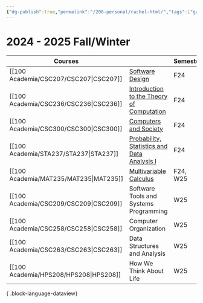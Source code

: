 ```yaml
---
{"dg-publish":true,"permalink":"/200-personal/rachel-html/","tags":["gardenEntry"],"created":"2023-10-17T16:57:36.956-04:00","updated":"2024-08-30T19:12:03.389-04:00"}
---
```


# 2024 - 2025 Fall/Winter

| Courses                                   |                                                                                     | Semester |
| ----------------------------------------- | ----------------------------------------------------------------------------------- | -------- |
| [[100 Academia/CSC207/CSC207\|CSC207]] | [Software Design](https://q.utoronto.ca/courses/353377)                             | F24      |
| [[100 Academia/CSC236/CSC236\|CSC236]] | [Introduction to the Theory of Computation](https://q.utoronto.ca/courses/353601)   | F24      |
| [[100 Academia/CSC300/CSC300\|CSC300]] | [Computers and Society](https://q.utoronto.ca/courses/354160/modules)               | F24      |
| [[100 Academia/STA237/STA237\|STA237]] | [Probability, Statistics and Data Analysis I](https://q.utoronto.ca/courses/354355) | F24      |
| [[100 Academia/MAT235/MAT235\|MAT235]] | [Multivariable Calculus](https://q.utoronto.ca/courses/359663)                      | F24, W25 |
| [[100 Academia/CSC209/CSC209\|CSC209]] | Software Tools and Systems Programming                                              | W25      |
| [[100 Academia/CSC258/CSC258\|CSC258]] | Computer Organization                                                               | W25      |
| [[100 Academia/CSC263/CSC263\|CSC263]] | Data Structures and Analysis                                                        | W25      |
| [[100 Academia/HPS208/HPS208\|HPS208]] | How We Think About Life                                                             | W25      |

{ .block-language-dataview}

